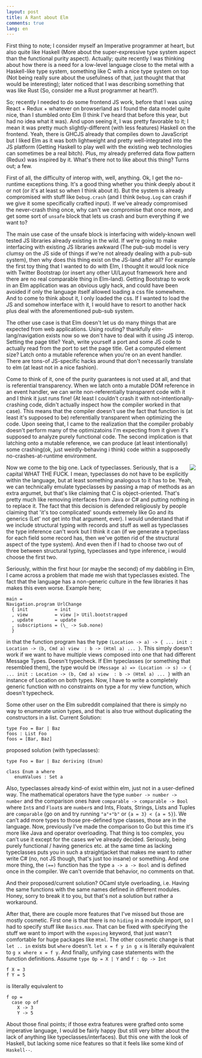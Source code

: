 ```yaml
---
layout: post
title: A Rant about Elm
comments: true
lang: en
---
```


First thing to note; I consider myself an Imperative programmer at heart, but also quite like Haskell (More about the super-expressive type system aspect than the functional purity aspect). Actually; quite recently I was thinking about how there is a need for a low-level language close to the metal with a Haskell-like type system, something like C with a nice type system on top (Not being really sure about the usefulness of that, just thought that that would be interesting); later noticed that I was describing something that was like Rust (So, consider me a Rust programmer at heart?).

So; recently I needed to do some frontend JS work, before that I was using React + Redux + whatever on browserland as I found the data model quite nice, than I stumbled onto Elm (I think I've heard that before this year, but had no idea what it was). And upon seeing it, I was pretty favorable to it; I mean it was pretty much slightly-different (with less features) Haskell on the frontend. Yeah, there is GHCJS already that compiles down to JavaScript but I liked Elm as it was both lightweight and pretty well-integrated into the JS platform (Getting Haskell to play well with the existing web technologies can sometimes be a real bitch). Plus, my already preferred data flow pattern (Redux) was inspired by it. What's there not to like about this thing? Turns out; a few.

First of all, the difficulty of interop with, well, anything. Ok, I get the no-runtime exceptions thing. It's a good thing whether you think deeply about it or not (or it's at least so when I think about it). But the system is already compromised with stuff like `Debug.crash` (and I think `Debug.Log` can crash if we give it some specifically crafted input). If we've already compromised the never-crash thing once, why can't we compromise that once more, and get some sort of `unsafe` block that lets us crash and burn everything if we want to?

The main use case of the unsafe block is interfacing with widely-known well tested JS libraries already existing in the wild. If we're going to make interfacing with existing JS libraries awkward (The pub-sub model is very clumsy on the JS side of things if we're not already dealing with a pub-sub system), then why does this thing exist on the JS-land after all? For example the first toy thing that I wanted to do with Elm, I thought it would look nice with Twitter Bootstrap (or insert any other UI/Layout framework here and there are no real comparable thing in Elm-land). Getting Bootstrap to work in an Elm application was an obvious ugly hack, and could have been avoided if only the language itself allowed loading a css file somewhere. And to come to think about it, I only loaded the css. If I wanted to load the JS and somehow interface with it, I would have to resort to another hack plus deal with the aforementioned pub-sub system.

The other use case is that Elm doesn't let us do many things that are expected from web applications. Using routing? thankfully elm-lang/navigation exists now so we don't have to deal with it using JS interop. Setting the page title? Yeah, write yourself a port and some JS code to actually read from the port to set the page title. Get a computed element size? Latch onto a mutable reference when you're on an event handler. There are tons-of JS-specific hacks around that don't necessarily translate to elm (at least not in a nice fashion).

Come to think of it, one of the purity guarantees is not used at all, and that is referential transparency. When we latch onto a mutable DOM reference in an event handler, we can write non-referentially transparent code with it and I think it just runs fine! (At least I couldn't crash it with not-intentionally-crashing code, didn't actually inspect how the compiler worked in that case). This means that the compiler doesn't use the fact that function is (at least it's supposed to be) referentially transparent when optimizing the code. Upon seeing that, I came to the realization that the compiler probably doesn't perform many of the optimizatoins I'm expecting from it given it's supposed to analyze purely functional code. The second implication is that latching onto a mutable reference, we can produce (at least intentionally) some crashing(ok, just weirdly-behaving i think) code within a supposedly no-crashes-at-runtime environment. 

<img src="https://upload.wikimedia.org/wikipedia/commons/thumb/1/1c/Haskell-Logo.svg/200px-Haskell-Logo.svg.png" style="float:right;" />
Now we come to the big one. Lack of typeclasses. Seriously, that is a capital WHAT THE FUCK. I mean, typeclasses do not have to be explicitly within the language, but at least something analogous to it has to be. Yeah, we can technically emulate typeclasses by passing a map of methods as an extra argumet, but that's like claiming that C is object-oriented. That's pretty much like removing interfaces from Java or C# and putting nothing in to replace it. The fact that this decision is defended religiously by people claiming that 'it's too complicated' sounds extremely like Go and its generics (Let' not get into that argument, ever). I would understand that if we include structural typing with records and stuff as well as typeclasses the type inference can't work but I think it can (if we generate a typeclass for each field some record has, then we've gotten rid of the structural aspect of the type system). And even then if I had to choose two out of three between structural typing, typeclasses and type inference, i would choose the first two. 

Seriously, within the first hour (or maybe the second) of my dabbling in Elm, I came across a problem that made me wish that typeclasses existed. The fact that the language has a non-generic culture in the few libraries it has makes this even worse. Example here;

```
main = 
Navigation.program UrlChange
  { init          = init
  , view          = view |> Util.bootstrapped
  , update        = update
  , subscriptions = (\_ -> Sub.none)
  }
```
in that the function program has the type `(Location -> a) -> { ... init : Location -> (b, Cmd a) view  : b -> (Html a) ... }`. This simply doesn't work if we want to have multiple views composed into one that had different Message Types. Doesn't typecheck. If Elm typeclasses (or something that resembled them), the type would be `(Message a) => (Location -> s) -> { ... init : Location -> (b, Cmd a) view  : b -> (Html a) ... }` with an instance of Location on both types. Now, I have to  write a completely generic function with no constraints on type a for my view function, which doesn't typecheck. 

Some other user on the Elm subreddit complained that there is simply no way to enumerate union types, and that is also true without duplicating the constructors in a list. Current Solution:
```
type Foo = Bar | Baz
foos : List Foo
foos = [Bar, Baz]
```

proposed solution (with typeclasses):

```
type Foo = Bar | Baz deriving (Enum)

class Enum a where
   enumValues : Set a
```

Also, typeclasses already kind-of exist within elm, just not in a user-defined way. The mathematical operators have the type `number -> number -> number` and the comparison ones have `comparable -> comparable -> Bool` where `Int`s and `Float`s are `number`s and Ints, Floats, Strings, Lists and Tuples are `comparable` (go on and try running `"a"+"b"` or `{a = 3} < {a = 5}`). We can't add more types to those pre-defined type classes, those are in the language. Now, previously I've made the comparison to Go but this time it's more like Java and operator overloading. That thing is too complex, you can't use it except for the cases we've already decided. Seriously, being purely functional / having generics etc. at the same time as lacking typeclasses puts you in such a straightjacket that makes me want to rather write C# (no, not JS though, that's just too insane) or something. And one more thing, the `(==)` function has the type `a -> a -> Bool` and is defined once in the compiler. We can't override that behavior, no comments on that.

And their proposed/current solution? OCaml style overloading, i.e. Having the same functions with the same names defined in different modules. Honey, sorry to break it to you, but that's not a solution but rather a workaround.

After that, there are couple more features that I've missed but those are mostly cosmetic. First one is that there is no `hiding` in a module import, so I had to specify stuff like `Basics.max`. That can be fixed with specifying the stuff we want to import with the `exposing` keyword, that just wasn't comfortable for huge packages like `Html`. The other cosmetic change is that `let .. in` exists but `where` doesn't. `let x = f y in g x` is literally equivalent to `g x where x = f y`. And finally, unifying case statements with the function definitions. Assume `type Op = X | Y` and `f : Op -> Int`

```
f X = 3
f Y = 5
```
is literally equivalent to 
```
f op =
  case op of
    X -> 3
    Y -> 5
```

About those final points; if those extra features were grafted onto some imperative language, I would be fairly happy (but still very bitter about the lack of anything like typeclasses/interfaces). But this one with the look of Haskell, but lacking some nice features so that it feels like some kind of `Haskell--`. 
